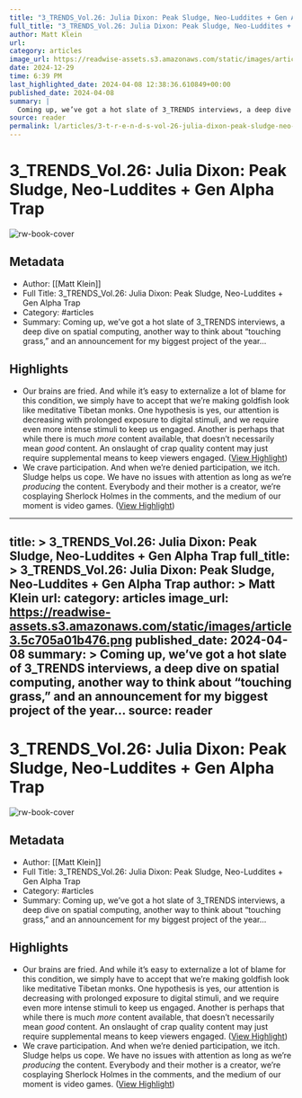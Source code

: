 ```yaml
---
title: "3_TRENDS_Vol.26: Julia Dixon: Peak Sludge, Neo-Luddites + Gen Alpha Trap"
full_title: "3_TRENDS_Vol.26: Julia Dixon: Peak Sludge, Neo-Luddites + Gen Alpha Trap"
author: Matt Klein
url: 
category: articles
image_url: https://readwise-assets.s3.amazonaws.com/static/images/article3.5c705a01b476.png
date: 2024-12-29
time: 6:39 PM
last_highlighted_date: 2024-04-08 12:38:36.610849+00:00
published_date: 2024-04-08
summary: |
  Coming up, we’ve got a hot slate of 3_TRENDS interviews, a deep dive on spatial computing, another way to think about “touching grass,” and an announcement for my biggest project of the year...
source: reader
permalink: l/articles/3-t-r-e-n-d-s-vol-26-julia-dixon-peak-sludge-neo-luddites-gen-alpha-trap
---
```

# 3_TRENDS_Vol.26: Julia Dixon: Peak Sludge, Neo-Luddites + Gen Alpha Trap

![rw-book-cover](https://readwise-assets.s3.amazonaws.com/static/images/article3.5c705a01b476.png)

## Metadata
- Author: [[Matt Klein]]
- Full Title: 3_TRENDS_Vol.26: Julia Dixon: Peak Sludge, Neo-Luddites + Gen Alpha Trap
- Category: #articles
- Summary: Coming up, we’ve got a hot slate of 3_TRENDS interviews, a deep dive on spatial computing, another way to think about “touching grass,” and an announcement for my biggest project of the year...

## Highlights
- Our brains are fried.
  And while it’s easy to externalize a lot of blame for this condition, we simply have to accept that we’re making goldfish look like meditative Tibetan monks.
  One hypothesis is yes, our attention is decreasing with prolonged exposure to digital stimuli, and we require even more intense stimuli to keep us engaged.
  Another is perhaps that while there is much *more* content available, that doesn’t necessarily mean *good* content. An onslaught of crap quality content may just require supplemental means to keep viewers engaged. ([View Highlight](https://read.readwise.io/read/01htyvemqjf22ktpjseev3dd16))
- We crave participation.
  And when we’re denied participation, we itch.
  Sludge helps us cope.
  We have no issues with attention as long as we’re *producing* the content. Everybody and their mother is a creator, we’re cosplaying Sherlock Holmes in the comments, and the medium of our moment is video games. ([View Highlight](https://read.readwise.io/read/01htyvfbj4p93c20cttmyfpw40))


---
title: >
  3_TRENDS_Vol.26: Julia Dixon: Peak Sludge, Neo-Luddites + Gen Alpha Trap
full_title: >
  3_TRENDS_Vol.26: Julia Dixon: Peak Sludge, Neo-Luddites + Gen Alpha Trap
author: >
  Matt Klein
url: 
category: articles
image_url: https://readwise-assets.s3.amazonaws.com/static/images/article3.5c705a01b476.png
published_date: 2024-04-08
summary: >
  Coming up, we’ve got a hot slate of 3_TRENDS interviews, a deep dive on spatial computing, another way to think about “touching grass,” and an announcement for my biggest project of the year...
source: reader
---
# 3_TRENDS_Vol.26: Julia Dixon: Peak Sludge, Neo-Luddites + Gen Alpha Trap

![rw-book-cover](https://readwise-assets.s3.amazonaws.com/static/images/article3.5c705a01b476.png)

## Metadata
- Author: [[Matt Klein]]
- Full Title: 3_TRENDS_Vol.26: Julia Dixon: Peak Sludge, Neo-Luddites + Gen Alpha Trap
- Category: #articles
- Summary: Coming up, we’ve got a hot slate of 3_TRENDS interviews, a deep dive on spatial computing, another way to think about “touching grass,” and an announcement for my biggest project of the year...

## Highlights
- Our brains are fried.
  And while it’s easy to externalize a lot of blame for this condition, we simply have to accept that we’re making goldfish look like meditative Tibetan monks.
  One hypothesis is yes, our attention is decreasing with prolonged exposure to digital stimuli, and we require even more intense stimuli to keep us engaged.
  Another is perhaps that while there is much *more* content available, that doesn’t necessarily mean *good* content. An onslaught of crap quality content may just require supplemental means to keep viewers engaged. ([View Highlight](https://read.readwise.io/read/01htyvemqjf22ktpjseev3dd16))
- We crave participation.
  And when we’re denied participation, we itch.
  Sludge helps us cope.
  We have no issues with attention as long as we’re *producing* the content. Everybody and their mother is a creator, we’re cosplaying Sherlock Holmes in the comments, and the medium of our moment is video games. ([View Highlight](https://read.readwise.io/read/01htyvfbj4p93c20cttmyfpw40))


